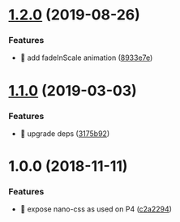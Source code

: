 # [1.2.0](https://github.com/streamich/p4-css/compare/v1.1.0...v1.2.0) (2019-08-26)


### Features

* 🎸 add fadeInScale animation ([8933e7e](https://github.com/streamich/p4-css/commit/8933e7e))

# [1.1.0](https://github.com/streamich/p4-css/compare/v1.0.0...v1.1.0) (2019-03-03)


### Features

* 🎸 upgrade deps ([3175b92](https://github.com/streamich/p4-css/commit/3175b92))

# 1.0.0 (2018-11-11)


### Features

* 🎸 expose nano-css as used on P4 ([c2a2294](https://github.com/streamich/p4-css/commit/c2a2294))
